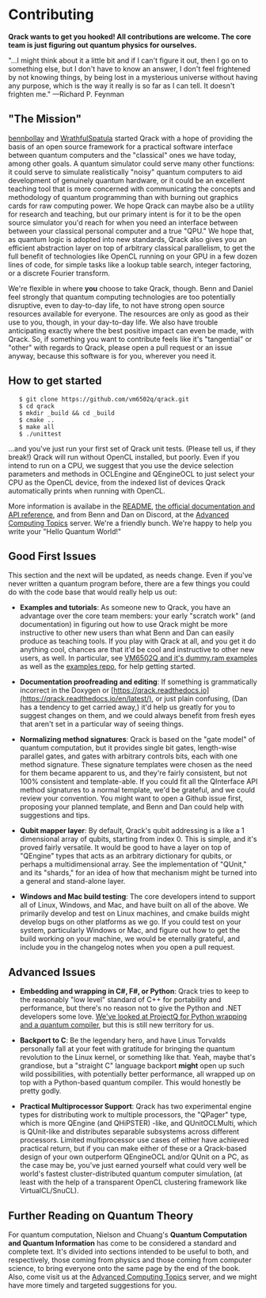 # Contributing

**Qrack wants to get you hooked! All contributions are welcome. The core team is just figuring out quantum physics for ourselves.**

"...I might think about it a little bit and if I can't figure it out, then I go on to something else, but I don't have to know an answer, I don't feel frightened by not knowing things, by being lost in a mysterious universe without having any purpose, which is the way it really is so far as I can tell. It doesn't frighten me."
—Richard P. Feynman

## "The Mission"

[bennbollay](https://github.com/bennbollay) and [WrathfulSpatula](https://github.com/WrathfulSpatula) started Qrack with a hope of providing the basis of an open source framework for a practical software interface between quantum computers and the "classical" ones we have today, among other goals. A quantum simulator could serve many other functions: it could serve to simulate realistically "noisy" quantum computers to aid development of genuinely quantum hardware, or it could be an excellent teaching tool that is more concerned with communicating the concepts and methodology of quantum programming than with burning out graphics cards for raw computing power. We hope Qrack can maybe also be a utility for research and teaching, but our primary intent is for it to be the open source simulator you'd reach for when you need an interface between between your classical personal computer and a true "QPU." We hope that, as quantum logic is adopted into new standards, Qrack also gives you an efficient abstraction layer on top of arbitrary classical parallelism, to get the full benefit of technologies like OpenCL running on your GPU in a few dozen lines of code, for simple tasks like a lookup table search, integer factoring, or a discrete Fourier transform.

We're flexible in where **you** choose to take Qrack, though. Benn and Daniel feel strongly that quantum computing technologies are too potentially disruptive, even to day-to-day life, to not have strong open source resources available for everyone. The resources are only as good as their use to you, though, in your day-to-day life. We also have trouble anticipating exactly where the best positive impact can even be made, with Qrack. So, if something you want to contribute feels like it's "tangential" or "other" with regards to Qrack, please open a pull request or an issue anyway, because this software is for you, wherever you need it.

## How to get started

```
   $ git clone https://github.com/vm6502q/qrack.git
   $ cd qrack
   $ mkdir _build && cd _build
   $ cmake ..
   $ make all
   $ ./unittest
```

...and you've just run your first set of Qrack unit tests. (Please tell us, if they break!) Qrack will run without OpenCL installed, but poorly. Even if you intend to run on a CPU, we suggest that you use the device selection parameters and methods in OCLEngine and QEngineOCL to just select your CPU as the OpenCL device, from the indexed list of devices Qrack automatically prints when running with OpenCL.

More information is availabe in the [README](https://github.com/vm6502q/qrack/blob/master/README.md), [the official documentation and API reference](https://qrack.readthedocs.io/en/latest/), and from Benn and Dan on Discord, at the [Advanced Computing Topics](https://discordapp.com/invite/Gj3CHDy) server. We're a friendly bunch. We're happy to help you write your "Hello Quantum World!"

## Good First Issues

This section and the next will be updated, as needs change. Even if you've never written a quantum program before, there are a few things you could do with the code base that would really help us out:

- **Examples and tutorials**: As someone new to Qrack, you have an advantage over the core team members: your early "scratch work" (and documentation) in figuring out how to use Qrack might be more instructive to other new users than what Benn and Dan can easily produce as teaching tools. If you play with Qrack at all, and you get it do anything cool, chances are that it'd be cool and instructive to other new users, as well. In particular, see [VM6502Q and it's dummy.ram examples](https://github.com/vm6502q/vm6502q/blob/master/dummy.ram) as well as the [examples repo](https://github.com/vm6502q/examples), for help getting started.

- **Documentation proofreading and editing**: If something is grammatically incorrect in the Doxygen or [https://qrack.readthedocs.io](https://qrack.readthedocs.io/en/latest/), or just plain confusing, (Dan has a tendency to get carried away,) it'd help us greatly for you to suggest changes on them, and we could always benefit from fresh eyes that aren't set in a particular way of seeing things.

- **Normalizing method signatures**: Qrack is based on the "gate model" of quantum computation, but it provides single bit gates, length-wise parallel gates, and gates with arbitrary controls bits, each with one method signature. These signature templates were chosen as the need for them became apparent to us, and they're fairly consistent, but not 100% consistent and template-able. If you could fit all the QInterface API method signatures to a normal template, we'd be grateful, and we could review your convention. You might want to open a Github issue first, proposing your planned template, and Benn and Dan could help with suggestions and tips.

- **Qubit mapper layer**: By default, Qrack's qubit addressing is a like a 1 dimensional array of qubits, starting from index 0. This is simple, and it's proved fairly versatile. It would be good to have a layer on top of "QEngine" types that acts as an arbitrary dictionary for qubits, or perhaps a multidimensional array. See the implementation of "QUnit," and its "shards," for an idea of how that mechanism might be turned into a general and stand-alone layer.

- **Windows and Mac build testing**: The core developers intend to support all of Linux, Windows, and Mac, and have built on all of the above. We primarily develop and test on Linux machines, and cmake builds might develop bugs on other platforms as we go. If you could test on your system, particularly Windows or Mac, and figure out how to get the build working on your machine, we would be eternally grateful, and include you in the changelog notes when you open a pull request.

## Advanced Issues

- **Embedding and wrapping in C#, F#, or Python**: Qrack tries to keep to the reasonably "low level" standard of C++ for portability and performance, but there's no reason not to give the Python and .NET developers some love. [We've looked at ProjectQ for Python wrapping and a quantum compiler](https://github.com/WrathfulSpatula/ProjectQ/tree/qrack_simulator), but this is still new territory for us.

- **Backport to C**: Be the legendary hero, and have Linus Torvalds personally fall at your feet with gratitude for bringing the quantum revolution to the Linux kernel, or something like that. Yeah, maybe that's grandiose, but a "straight C" language backport **might** open up such wild possibilities, with potentially better performance, all wrapped up on top with a Python-based quantum compiler. This would honestly be pretty godly.

- **Practical Multiprocessor Support**: Qrack has two experimental engine types for distributing work to multiple processors, the "QPager" type, which is more QEngine (and QHiPSTER) -like, and QUnitOCLMulti, which is QUnit-like and distributes separable subsystems across different processors. Limited multiprocessor use cases of either have achieved practical return, but if you can make either of these or a Qrack-based design of your own outperform QEngineOCL and/or QUnit on a PC, as the case may be, you've just earned yourself what could very well be world's fastest cluster-distributed quantum computer simulation, (at least with the help of a transparent OpenCL clustering framework like VirtualCL/SnuCL).

## Further Reading on Quantum Theory

For quantum computation, Nielson and Chuang's **Quantum Computation and Quantum Information** has come to be considered a standard and complete text. It's divided into sections intended to be useful to both, and respectively, those coming from physics and those coming from computer science, to bring everyone onto the same page by the end of the book. Also, come visit us at the [Advanced Computing Topics](https://discordapp.com/invite/Gj3CHDy) server, and we might have more timely and targeted suggestions for you.
